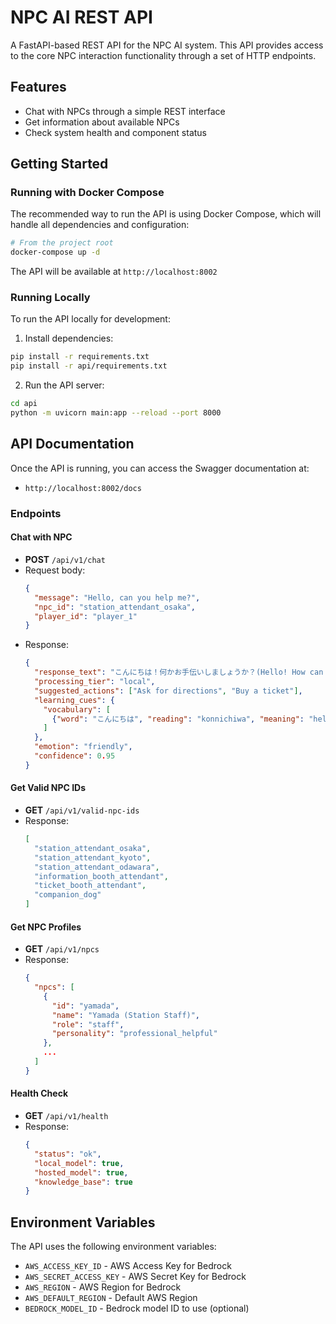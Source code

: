 # NPC AI REST API

A FastAPI-based REST API for the NPC AI system. This API provides access to the core NPC interaction functionality through a set of HTTP endpoints.

## Features

- Chat with NPCs through a simple REST interface
- Get information about available NPCs
- Check system health and component status

## Getting Started

### Running with Docker Compose

The recommended way to run the API is using Docker Compose, which will handle all dependencies and configuration:

```bash
# From the project root
docker-compose up -d
```

The API will be available at `http://localhost:8002`

### Running Locally

To run the API locally for development:

1. Install dependencies:
```bash
pip install -r requirements.txt
pip install -r api/requirements.txt
```

2. Run the API server:
```bash
cd api
python -m uvicorn main:app --reload --port 8000
```

## API Documentation

Once the API is running, you can access the Swagger documentation at:
- `http://localhost:8002/docs`

### Endpoints

#### Chat with NPC
- **POST** `/api/v1/chat`
- Request body:
  ```json
  {
    "message": "Hello, can you help me?",
    "npc_id": "station_attendant_osaka",
    "player_id": "player_1"
  }
  ```
- Response:
  ```json
  {
    "response_text": "こんにちは！何かお手伝いしましょうか？(Hello! How can I help you?)",
    "processing_tier": "local",
    "suggested_actions": ["Ask for directions", "Buy a ticket"],
    "learning_cues": {
      "vocabulary": [
        {"word": "こんにちは", "reading": "konnichiwa", "meaning": "hello"}
      ]
    },
    "emotion": "friendly",
    "confidence": 0.95
  }
  ```

#### Get Valid NPC IDs
- **GET** `/api/v1/valid-npc-ids`
- Response:
  ```json
  [
    "station_attendant_osaka",
    "station_attendant_kyoto",
    "station_attendant_odawara", 
    "information_booth_attendant",
    "ticket_booth_attendant",
    "companion_dog"
  ]
  ```

#### Get NPC Profiles
- **GET** `/api/v1/npcs`
- Response:
  ```json
  {
    "npcs": [
      {
        "id": "yamada",
        "name": "Yamada (Station Staff)",
        "role": "staff",
        "personality": "professional_helpful"
      },
      ...
    ]
  }
  ```

#### Health Check
- **GET** `/api/v1/health`
- Response:
  ```json
  {
    "status": "ok",
    "local_model": true,
    "hosted_model": true,
    "knowledge_base": true
  }
  ```

## Environment Variables

The API uses the following environment variables:

- `AWS_ACCESS_KEY_ID` - AWS Access Key for Bedrock
- `AWS_SECRET_ACCESS_KEY` - AWS Secret Key for Bedrock
- `AWS_REGION` - AWS Region for Bedrock
- `AWS_DEFAULT_REGION` - Default AWS Region
- `BEDROCK_MODEL_ID` - Bedrock model ID to use (optional) 